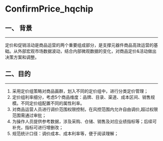 # ConfirmPrice_hqchip
## __一、 背景__
-----
定价和促销活动是商品运营的两个重要组成部分，是支撑元器件商品高效运营的基础。从外部宏观市场数据波动，结合内部微观数据的变化，对商品定价&活动做出决策方案和调整。
## __二、目的__
-----
1. 采用定价组策略对商品画群，划入不同的定价组中，进行分类定价管理；
2. 定价组利率细分，考虑5个商品维度：品牌、目录、渠道、成本区间、销售规模。不同定价组配置不同的属性利率。
3. 对商品运营人员进行调价范围权限控制，在风控范围内允许自由调价,超过权限范围需通过审批；
4. 为操作人员提供参考数据，涉及采购、仓储、销售及对应业绩指标等；后续可补充，指标可进行增删改；
5. 规范统计口径：调价成本、成本利率等，便于阅读理解；
